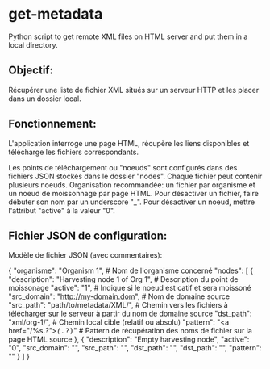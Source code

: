 # get-metadata

Python script to get remote XML files on HTML server and put them in a local directory.

## Objectif:

Récupérer une liste de fichier XML situés sur un serveur HTTP et les placer dans un dossier local.


## Fonctionnement:

L'application interroge une page HTML, récupère les liens disponibles et télécharge les fichiers correspondants.

Les points de téléchargement ou "noeuds" sont configurés dans des fichiers JSON stockés dans le dossier "nodes".
Chaque fichier peut contenir plusieurs noeuds.
Organisation recommandée: un fichier par organisme et un noeud de moissonnage par page HTML.
Pour désactiver un fichier, faire débuter son nom par un underscore "_".
Pour désactiver un noeud, mettre l'attribut "active" à la valeur "0".


## Fichier JSON de configuration:

Modèle de fichier JSON (avec commentaires):

{
    "organisme": "Organism 1", # Nom de l'organisme concerné
    "nodes": [
        {
            "description": "Harvesting node 1 of Org 1",        # Description du point de moissonage 
            "active": "1",                                      # Indique si le noeud est catif et sera moissoné
            "src_domain": "http://my-domain.dom",               # Nom de domaine source
            "src_path": "path/to/metadata/XML/",                # Chemin vers les fichiers à télécharger sur le serveur à partir du nom de domaine source
            "dst_path": "xml/org-1/",                           # Chemin local cible (relatif ou absolu)
            "pattern": "<a href=\"/%s.*?\"><tt>(.*?)</tt></a>"  # Pattern de récupération des noms de fichier sur la page HTML source
        },
        {
            "description": "Empty harvesting node",
            "active": "0",
            "src_domain": "",
            "src_path": "",
            "dst_path": "",
            "dst_path": "",
            "pattern": ""
        }
    ]
}

